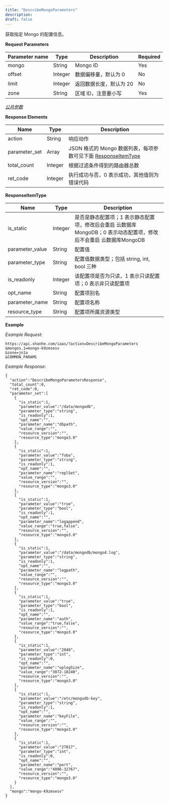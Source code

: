 ```yaml
---
title: "DescribeMongoParameters"
description: 
draft: false
---
```




获取指定 Mongo 的配置信息。

**Request Parameters**

| Parameter name | Type | Description | Required |
| --- | --- | --- | --- |
| mongo | String | Mongo ID | Yes |
| offset | Integer | 数据偏移量，默认为 0 | No |
| limit | Integer | 返回数据长度，默认为 20 | No |
| zone | String | 区域 ID，注意要小写 | Yes |

[_公共参数_](../../../parameters/)

**Response Elements**

| Name | Type | Description |
| --- | --- | --- |
| action | String | 响应动作 |
| parameter_set | Array | JSON 格式的 Mongo 数据列表，每项参数可见下面 [ResponseItemType](#responseitemtype) |
| total_count | Integer | 根据过滤条件得到的路由器总数 |
| ret_code | Integer | 执行成功与否，0 表示成功，其他值则为错误代码 |

**ResponseItemType**

| Name | Type | Description |
| --- | --- | --- |
| is_static | Integer | 是否是静态配置项；1 表示静态配置项，修改后会重启 云数据库MongoDB；0 表示动态配置项，修改后不会重启 云数据库MongoDB |
| parameter_value | String | 配置值 |
| parameter_type | String | 配置值数据类型；包括 string, int, bool 三种 |
| is_readonly | Integer | 该配置项是否为只读，1 表示只读配置项；0 表示非只读配置项 |
| opt_name | String | 配置项别名 |
| parameter_name | String | 配置项名称 |
| resource_type | String | 配置项所属资源类型 |

**Example**

_Example Request_:

```
https://api.shanhe.com/iaas/?action=DescribeMongoParameters
&mongos.1=mongo-k9zmsesv
&zone=jn1a
&COMMON_PARAMS
```

_Example Response_:

```
{
  "action":"DescribeMongoParametersResponse",
  "total_count":0,
  "ret_code":0,
  "parameter_set":[
    {
      "is_static":1,
      "parameter_value":"/data/mongodb",
      "parameter_type":"string",
      "is_readonly":1,
      "opt_name":"",
      "parameter_name":"dbpath",
      "value_range":"",
      "resource_version":"",
      "resource_type":"mongo3.0"
    },
    {
      "is_static":1,
      "parameter_value":"foba",
      "parameter_type":"string",
      "is_readonly":1,
      "opt_name":"",
      "parameter_name":"replSet",
      "value_range":"",
      "resource_version":"",
      "resource_type":"mongo3.0"
    },
    {
      "is_static":1,
      "parameter_value":"true",
      "parameter_type":"bool",
      "is_readonly":1,
      "opt_name":"",
      "parameter_name":"logappend",
      "value_range":"true,false",
      "resource_version":"",
      "resource_type":"mongo3.0"
    },
    {
      "is_static":1,
      "parameter_value":"/data/mongodb/mongod.log",
      "parameter_type":"string",
      "is_readonly":1,
      "opt_name":"",
      "parameter_name":"logpath",
      "value_range":"",
      "resource_version":"",
      "resource_type":"mongo3.0"
    },
    {
      "is_static":1,
      "parameter_value":"true",
      "parameter_type":"bool",
      "is_readonly":1,
      "opt_name":"",
      "parameter_name":"auth",
      "value_range":"true,false",
      "resource_version":"",
      "resource_type":"mongo3.0"
    },
    {
      "is_static":1,
      "parameter_value":"2048",
      "parameter_type":"int",
      "is_readonly":0,
      "opt_name":"",
      "parameter_name":"oplogSize",
      "value_range":"3072-10240",
      "resource_version":"",
      "resource_type":"mongo3.0"
    },
    {
      "is_static":1,
      "parameter_value":"/etc/mongodb-key",
      "parameter_type":"string",
      "is_readonly":1,
      "opt_name":"",
      "parameter_name":"keyFile",
      "value_range":"",
      "resource_version":"",
      "resource_type":"mongo3.0"
    },
    {
      "is_static":1,
      "parameter_value":"27017",
      "parameter_type":"int",
      "is_readonly":0,
      "opt_name":"",
      "parameter_name":"port",
      "value_range":"4096-32767",
      "resource_version":"",
      "resource_type":"mongo3.0"
    }
  ],
  "mongo":"mongo-k9zmsesv"
}
```
